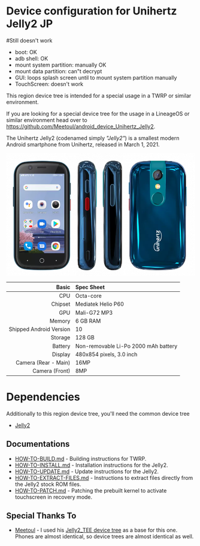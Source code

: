 Device configuration for Unihertz Jelly2 JP
===========================================

#Still doesn't work
* boot: OK
* adb shell: OK
* mount system partition: manually OK
* mount data partition: can"t decrypt
* GUI: loops splash screen until to mount system partition manually
* TouchScreen: doesn't work

This region device tree is intended for a special usage in a TWRP or similar environment.

If you are looking for a special device tree for the usage in a LineageOS or similar environment head over to https://github.com/Meetoul/android_device_Unihertz_Jelly2.

The Unihertz Jelly2 (codenamed simply _"Jelly2"_) is a smallest modern Android smartphone from Unihertz, released in March 1, 2021.

![](https://github.com/Meetoul/twrp_device_Unihertz_Jelly2/blob/master/docs/images/jelly2.png)

| Basic                   | Spec Sheet                                                                                                                     |
| -----------------------:|:------------------------------------------------------------------------------------------------------------------------------ |
| CPU                     | Octa-core                                                                                                                      |
| Chipset                 | Mediatek Helio P60                                                                                                             |
| GPU                     | Mali-G72 MP3                                                                                                                   |
| Memory                  | 6 GB RAM                                                                                                                       |
| Shipped Android Version | 10                                                                                                                             |
| Storage                 | 128 GB                                                                                                                         |
| Battery                 | Non-removable Li-Po 2000 mAh battery                                                                                           |
| Display                 | 480x854 pixels, 3.0 inch                                                                                                       |
| Camera (Rear - Main)    | 16MP                                                                                                                           |
| Camera (Front)          | 8MP                                                                                                                            |

# Dependencies

Additionally to this region device tree, you'll need the common device tree

- [Jelly2](https://github.com/Meetoul/twrp_device_Unihertz_Jelly2)

## Documentations

- [HOW-TO-BUILD.md](https://github.com/katoo/twrp_device_Unihertz_Jelly2_JP/blob/master/docs/HOW-TO-BUILD.md) - Building instructions for TWRP.
- [HOW-TO-INSTALL.md](https://github.com/Meetoul/twrp_device_Unihertz_Jelly2/blob/master/docs/HOW-TO-INSTALL.md) - Installation instructions for the Jelly2.
- [HOW-TO-UPDATE.md](https://github.com/Meetoul/twrp_device_Unihertz_Jelly2/blob/master/docs/HOW-TO-UPDATE.md) - Update instructions for the Jelly2.
- [HOW-TO-EXTRACT-FILES.md](https://github.com/Meetoul/twrp_device_Unihertz_Jelly2/blob/master/docs/HOW-TO-EXTRACT-FILES.md) - Instructions to extract files directly from the Jelly2 stock ROM files.
- [HOW-TO-PATCH.md](https://github.com/Meetoul/twrp_device_Unihertz_Jelly2/blob/master/docs/HOW-TO-PATCH.md) - Patching the prebuilt kernel to activate touchscreen in recovery mode.

## Special Thanks To

- [Meetoul](https://github.com/Meetoul) - I used his [Jelly2_TEE device tree](https://github.com/Meetoul/twrp_device_Unihertz_Jelly2_TEE) as a base for this one. Phones are almost identical, so device trees are almost identical as well.
